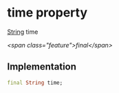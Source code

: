 


# time property







[String](https:api.flutter.dev/flutter/dart-core/String-class.html) time
  
_\<span class="feature"\>final\</span\>_






## Implementation

```dart
final String time;
```







